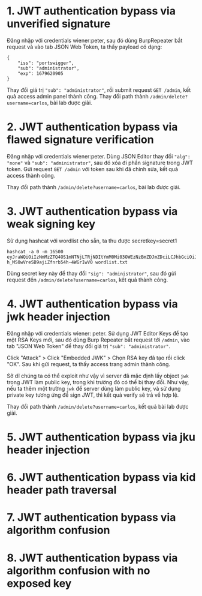 # 1. JWT authentication bypass via unverified signature
Đăng nhập với credentials wiener:peter, sau đó dùng BurpRepeater bắt request và vào tab JSON Web Token, ta thấy payload có dạng:
```
{
    "iss": "portswigger",
    "sub": "administrator",
    "exp": 1679620905
}
```
Thay đổi giá trị `"sub": "administrator"`, rồi submit request `GET /admin`, kết quả access admin panel thành công. Thay đổi path thành `/admin/delete?username=carlos`, bài lab được giải.

# 2. JWT authentication bypass via flawed signature verification
Đăng nhập với credentials wiener:peter. Dùng JSON Editor thay đổi `"alg": "none"` và `"sub": "administrator"`, sau đó xóa đi phần signature trong JWT token. Gửi request `GET /admin` với token sau khi đã chỉnh sửa, kết quả access thành công.

Thay đổi path thành `/admin/delete?username=carlos`, bài lab được giải.

# 3. JWT authentication bypass via weak signing key
Sử dụng hashcat với wordlist cho sẵn, ta thu được secretkey=secret1
```
hashcat -a 0 -m 16500 eyJraWQiOiIzNmMzZTQ4OS1mNTNjLTRjNDItYmM0Mi03OWEzNzBmZDJmZDciLCJhbGciOiJIUzI1NiJ9.eyJpc3MiOiJwb3J0c3dpZ2dlciIsInN1YiI6IndpZW5lciIsImV4cCI6MTY3OTYyMTgwMX0.mZGr5au5sw-h_MS0wVreSB9ajiZfnrb54h-4WGrIwV0 wordlist.txt
```
Dùng secret key này để thay đổi `"sig": "administrator"`, sau đó gửi request đến `/admin/delete?username=carlos`, kết quả thành công.

# 4. JWT authentication bypass via jwk header injection
Đăng nhập với credentials wiener: peter. Sử dụng JWT Editor Keys để tạo một RSA Keys mới, sau đó dùng Burp Repeater bắt request tới `/admin`, vào tab "JSON Web Token" để thay đổi giá trị `"sub": "administrator"`. 

Click "Attack" > Click "Embedded JWK" > Chọn RSA key đã tạo rồi click "OK". Sau khi gửi request, ta thấy access trang admin thành công.

Sở dĩ chúng ta có thể exploit như vậy vì server đã mặc định lấy object `jwk` trong JWT làm public key, trong khi trường đó có thể bị thay đổi. Như vậy, nếu ta thêm một trường `jwk` để server dùng làm public key, và sử dụng private key tương ứng để sign JWT, thì kết quả verify sẽ trả về hợp lệ.

Thay đổi path thành `/admin/delete?username=carlos`, kết quả bài lab được giải.

# 5. JWT authentication bypass via jku header injection

# 6. JWT authentication bypass via kid header path traversal

# 7. JWT authentication bypass via algorithm confusion

# 8. JWT authentication bypass via algorithm confusion with no exposed key
